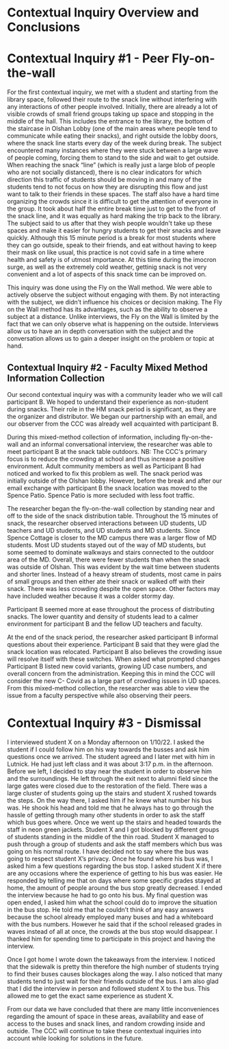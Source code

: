 # Contextual Inquiry Overview and Conclusions
<h1> Contextual Inquiry #1 - Peer Fly-on-the-wall </h1>
For the first contextual inquiry, we met with a student and starting from the library space, followed their route to the snack line without interfering with any interactions of other people involved. Initially, there are already a lot of visible crowds of small friend groups taking up space and stopping in the middle of the hall. This includes the entrance to the library, the bottom of the staircase in Olshan Lobby (one of the main areas where people tend to communicate while eating their snacks), and right outside the lobby doors, where the snack line starts every day of the week during break. The subject encountered many instances where they were stuck between a large wave of people coming, forcing them to stand to the side and wait to get outside. When reaching the snack “line” (which is really just a large blob of people who are not socially distanced), there is no clear indicators for which direction this traffic of students should be moving in and many of the students tend to not focus on how they are disrupting this flow and just want to talk to their friends in these spaces. The staff also have a hard time organizing the crowds since it is difficult to get the attention of everyone in the group. It took about half the entire break time just to get to the front of the snack line, and it was equally as hard making the trip back to the library. The subject said to us after that they wish people wouldn't take up these spaces and make it easier for hungry students to get their snacks and leave quickly. Although this 15 minute period is a break for most students where they can go outside, speak to their friends, and eat without having to keep their mask on like usual, this practice is not covid safe in a time where health and safety is of utmost importance. At this tiime during the imocron surge, as well as the extremely cold weather, gettinig snack is not very convenient and a lot of aspects of this snack time can be improved on.

This inquiry was done using the Fly on the Wall method. We were able to actively observe the subject without engaging with them. By not interacting with the subject, we didn’t influence his choices or decision making. The Fly on the Wall method has its advantages, such as the ability to observe a subject at a distance. Unlike interviews, the Fly on the Wall is limited by the fact that we can only observe what is happening on the outside. Interviews allow us to have an in depth conversation with the subject and the conversation allows us to gain a deeper insight on the problem or topic at hand. 

<h2> Contextual Inquiry #2 - Faculty Mixed Method Information Collection </h2>
Our second contextual inquiry was with a community leader who we will call participant B. We hoped to understand their experience as non-student during snacks. Their role in the  HM snack period is significant, as they are the organizer and distributor. We began our partnership with an email, and our observer from the CCC was already well acquainted with participant B. 
    
During this mixed-method collection of information, including fly-on-the-wall and an informal conversational interview, the researcher was able to meet participant B at the snack table outdoors. NB: The CCC's primary focus is to reduce the crowding at school and thus increase a positive environment. Adult community members as well as Participant B had noticed and worked to fix this problem as well. The snack period was initially outside of the Olshan lobby. However, before the break and after our email exchange with participant B the snack location was moved to the Spence Patio. Spence Patio is more secluded with less foot traffic. 
    
The researcher began the fly-on-the-wall collection by standing near and off to the side of the snack distribution table. Throughout the 15 minutes of snack, the researcher observed interactions between UD students, UD teachers and UD students, and UD students and MD students. Since Spence Cottage is closer to the MD campus there was a larger flow of MD students. Most UD students stayed out of the way of MD students, but some seemed to dominate walkways and stairs connected to the outdoor area of the MD. Overall, there were fewer students than when the snack was outside of Olshan. This was evident by the wait time between students and shorter lines. Instead of a heavy stream of students, most came in pairs of small groups and then either ate their snack or walked off with their snack. There was less crowding despite the open space. Other factors may have included weather because it was a colder stormy day.
    
Participant B seemed more at ease throughout the process of distributing snacks. The lower quantity and density of students lead to a calmer environment for participant B and the fellow UD teachers and faculty. 
    
At the end of the snack period, the researcher asked participant B informal questions about their experience. Participant B said that they were glad the snack location was relocated. Participant B also believes the crowding issue will resolve itself with these switches. When asked what prompted changes Participant B listed new covid variants, growing UD case numbers, and overall concern from the administration. 
	Keeping this in mind the CCC will consider the new C- Covid as a large part of crowding issues in UD spaces. From this mixed-method collection, the researcher was able to view the issue from a faculty perspective while also observing their peers. 

# Contextual Inquiry #3 - Dismissal
I interviewed student X on a Monday afternoon on 1/10/22. I asked the student if I could follow him on his way towards the busses and ask him questions once we arrived. The student agreed and I later met with him in Lutnick. He had just left class and it was about 3:17 p.m. in the afternoon. Before we left, I decided to stay near the student in order to observe him and the surroundings. He left through the exit next to alumni field since the large gates were closed due to the restoration of the field. There was a large cluster of students going up the stairs and student X rushed towards the steps. On the way there, I asked him if he knew what number his bus was. He shook his head and told me that he always has to go through the hassle of getting through many other students in order to ask the staff which bus goes where. Once we went up the stairs and headed towards the staff in neon green jackets. Student X and I got blocked by different groups of students standing in the middle of the thin road. Student X managed to push through a group of students and ask the staff members which bus was going on his normal route. I have decided not to say where the bus was going to respect student X’s privacy. Once he found where his bus was, I asked him a few questions regarding the bus stop. I asked student X if there are any occasions where the experience of getting to his bus was easier. He responded by telling me that on days where some specific grades stayed at home, the amount of people around the bus stop greatly decreased. I ended the interview because he had to go onto his bus. My final question was open ended, I asked him what the school could do to improve the situation in the bus stop. He told me that he couldn’t think of any easy answers because the school already employed many buses and had a whiteboard with the bus numbers. However he said that if the school released grades in waves instead of all at once, the crowds at the bus stop would disappear. I thanked him for spending time to participate in this project and having the interview. 

Once I got home I wrote down the takeaways from the interview. I noticed that the sidewalk is pretty thin therefore the high number of students trying to find their buses causes blockages along the way. I also noticed that many students tend to just wait for their friends outside of the bus. I am also glad that I did the interview in person and followed student X to the bus. This allowed me to get the exact same experience as student X. 

From our data we have concluded that there are many little inconveniences regarding the amount of space in these areas, availability and ease of access to the buses and snack lines, and random crowding inside and outside. The CCC will continue to take these contextual inquiries into account while looking for solutions in the future.
